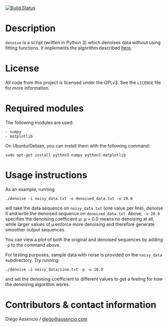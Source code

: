 [![Build Status](https://travis-ci.org/dassencio/denoise.svg?branch=master)](https://travis-ci.org/dassencio/denoise)

Description
===========

`denoise` is a script (written in Python 3) which denoises data without using
fitting functions.  It implements the algorithm described
[here](http://diego.assencio.com/?index=df0bdbd936cfac191141770bf91a6b6e).


License
=======

All code from this project is licensed under the GPLv3. See the `LICENSE` file
for more information.


Required modules
================

The following modules are used:

    - numpy
    - matplotlib

On Ubuntu/Debian, you can install them with the following command:

	sudo apt-get install python3-numpy python3-matplotlib


Usage instructions
==================

As an example, running

	./denoise -i noisy_data.txt -o denoised_data.txt -u 20.0

will take the data sequence on `noisy_data.txt` (one value per line), denoise it
and write the denoised sequence on `denoised_data.txt`. Above, `-u 20.0` specifies
the denoising coefficient &mu;: &mu; = 0.0 means no denoising at all, while larger
values of &mu; enforce more denoising and therefore generate smoother output
sequences.

You can view a plot of both the original and denoised sequences by adding `-p`
to the command above.

For testing purposes, sample data with noise is provided on the `noisy_data`
subdirectory. Try running:

	./denoise -i noisy_data/sine.txt -p -u 10.0

and set the denoising coefficient to different values to get a feeling for
how the denoising algorithm works.


Contributors & contact information
==================================

Diego Assencio / diego@assencio.com
